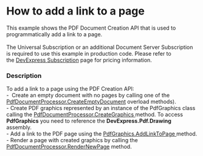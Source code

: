 # How to add a link to a page


This example shows the PDF Document Creation API that is used to programmatically add a link to a page.<br><br>The Universal Subscription or an additional Document Server Subscription is required to use this example in production code. Please refer to the <a href="https://www.devexpress.com/Subscriptions/">DevExpress Subscription</a> page for pricing information.


<h3>Description</h3>

To add a link to a page using the PDF Creation API:<br>-&nbsp; Create an empty document with no pages by calling one of the <a href="https://documentation.devexpress.com/#DocumentServer/DevExpressPdfPdfDocumentProcessor_CreateEmptyDocumenttopic(FQQ7tw)">PdfDocumentProcessor.CreateEmptyDocument</a> overload methods). <br>- Create PDF graphics represented by an instance of the PdfGraphics class calling the <a href="https://documentation.devexpress.com/#DocumentServer/DevExpressPdfPdfDocumentProcessor_CreateGraphicstopic">PdfDocumentProcessor.CreateGraphics </a>method. To access <strong>PdfGraphics</strong> you need to reference the <strong>DevExpress.Pdf.Drawing</strong> assembly. <br>- Add a link to the PDF page using the <a href="https://documentation.devexpress.com/#CoreLibraries/DevExpressPdfPdfGraphics_AddLinkToPagetopic">PdfGraphics.AddLinkToPage </a>method.<br>- Render a page with created graphics by calling the <a href="https://documentation.devexpress.com/#DocumentServer/DevExpressPdfPdfDocumentProcessor_RenderNewPagetopic">PdfDocumentProcessor.RenderNewPage</a> method.

<br/>


